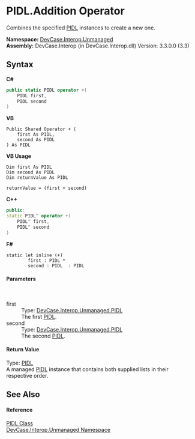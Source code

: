 # PIDL.Addition Operator 
 

Combines the specified <a href="T_DevCase_Interop_Unmanaged_PIDL">PIDL</a> instances to create a new one.

**Namespace:**&nbsp;<a href="N_DevCase_Interop_Unmanaged">DevCase.Interop.Unmanaged</a><br />**Assembly:**&nbsp;DevCase.Interop (in DevCase.Interop.dll) Version: 3.3.0.0 (3.3)

## Syntax

**C#**<br />
``` C#
public static PIDL operator +(
	PIDL first,
	PIDL second
)
```

**VB**<br />
``` VB
Public Shared Operator + ( 
	first As PIDL,
	second As PIDL
) As PIDL
```

**VB Usage**<br />
``` VB Usage
Dim first As PIDL
Dim second As PIDL
Dim returnValue As PIDL

returnValue = (first + second)
```

**C++**<br />
``` C++
public:
static PIDL^ operator +(
	PIDL^ first, 
	PIDL^ second
)
```

**F#**<br />
``` F#
static let inline (+)
        first : PIDL * 
        second : PIDL  : PIDL
```


#### Parameters
&nbsp;<dl><dt>first</dt><dd>Type: <a href="T_DevCase_Interop_Unmanaged_PIDL">DevCase.Interop.Unmanaged.PIDL</a><br />The first <a href="T_DevCase_Interop_Unmanaged_PIDL">PIDL</a>.</dd><dt>second</dt><dd>Type: <a href="T_DevCase_Interop_Unmanaged_PIDL">DevCase.Interop.Unmanaged.PIDL</a><br />The second <a href="T_DevCase_Interop_Unmanaged_PIDL">PIDL</a>.</dd></dl>

#### Return Value
Type: <a href="T_DevCase_Interop_Unmanaged_PIDL">PIDL</a><br />A managed <a href="T_DevCase_Interop_Unmanaged_PIDL">PIDL</a> instance that contains both supplied lists in their respective order.

## See Also


#### Reference
<a href="T_DevCase_Interop_Unmanaged_PIDL">PIDL Class</a><br /><a href="N_DevCase_Interop_Unmanaged">DevCase.Interop.Unmanaged Namespace</a><br />